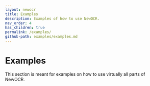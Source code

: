 ```yaml
---
layout: newocr
title: Examples
description: Examples of how to use NewOCR.
nav_order: 4
has_children: true
permalink: /examples/
github-path: examples/examples.md
---
```


# Examples

This section is meant for examples on how to use virtually all parts of NewOCR.